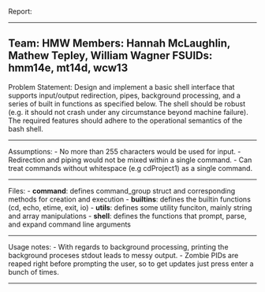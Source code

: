 Report:

---------------------------------------------------------
Team: HMW
Members: Hannah McLaughlin, Mathew Tepley, William Wagner
FSUIDs: hmm14e, mt14d, wcw13
---------------------------------------------------------
Problem Statement:
    Design and implement a basic shell interface that supports input/output redirection, pipes, background
    processing, and a series of built in functions as specified below. The shell should be robust (e.g. it should not crash under any circumstance beyond machine failure).
    The required features should adhere to the operational semantics of the bash shell.

---------------------------------------------------------

Assumptions:
    - No more than 255 characters would be used for input.
    - Redirection and piping would not be mixed within a single command.
    - Can treat commands without whitespace (e.g cdProject1) as a single command.

---------------------------------------------------------
Files:
    - **command**: defines command_group struct and corresponding methods for creation and execution
    - **builtins**: defines the builtin functions (cd, echo, etime, exit, io)
    - **utils**: defines some utility funciton, mainly string and array manipulations
    - **shell**: defines the functions that prompt, parse, and expand command line arguments

---------------------------------------------------------
Usage notes:
    - With regards to background processing, printing the background proceses stdout leads to messy output.
    - Zombie PIDs are reaped right before prompting the user, so to get updates just press enter a bunch of times.

---------------------------------------------------------
